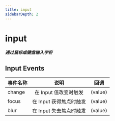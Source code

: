 ```yaml
---
title: input
sidebarDepth: 2
---
```


# input

***通过鼠标或键盘输入字符***
    <ClientOnly>
        <input-demo></input-demo>
    </ClientOnly>
## Input Events
事件名称 | 说明 |   回调
--|:--:|:--:
change|在 Input 值改变时触发 | (value)
focus|在 Input 获得焦点时触发| (value)
blur| 在 Input 失去焦点时触发| (value)
